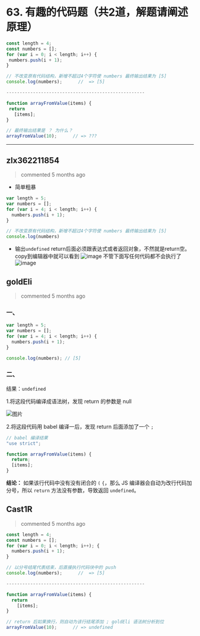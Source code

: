 
 # 63. 有趣的代码题（共2道，解题请阐述原理） 
 ```javascript
const length = 4;
const numbers = [];
for (var i = 0; i < length; i++) {
  numbers.push(i + 1);
}

// 不改变原有代码结构，新增不超过4个字符使 numbers 最终输出结果为 [5]
console.log(numbers);      //  => [5]

----------------------------------------------------

function arrayFromValue(items) {
  return
    [items];
}

// 最终输出结果是 ？ 为什么？
arrayFromValue(10);      // => ???
``` 
 ***
## zlx362211854 
 > commented 5 months ago 

* 简单粗暴

```javascript
var length = 5;
var numbers = [];
for (var i = 4; i < length; i++) {
  numbers.push(i + 1);
}

// 不改变原有代码结构，新增不超过4个字符使 numbers 最终输出结果为 [5]
console.log(numbers)


```
* 输出`undefined` return后面必须跟表达式或者返回对象，不然就是return空。
copy到编辑器中就可以看到
![image](https://user-images.githubusercontent.com/22437181/67547774-957e0400-f732-11e9-87e2-cf7bf30b9c00.png)
不管下面写任何代码都不会执行了
![image](https://user-images.githubusercontent.com/22437181/67547870-ce1ddd80-f732-11e9-9f2b-be07a8d8746f.png)

## goldEli 
 > commented 5 months ago 

### 一、


```JavaScript
var length = 5;
var numbers = [];
for (var i = 4; i < length; i++) {
  numbers.push(i + 1);
}

console.log(numbers); // [5]

```

### 二、

结果：`undefined`

1.将这段代码编译成语法树，发现 return 的参数是 null

![图片](https://user-images.githubusercontent.com/18217162/67613495-d0d70c00-f7e0-11e9-9ff0-e0f605a2f714.png)

2.将这段代码用 babel 编译一后，发现 return 后面添加了一个 `;`


```javaScript
// babel 编译结果
"use strict";

function arrayFromValue(items) {
  return;
  [items];
}

```

**结论：** 如果该行代码中没有没有闭合的 `(` `{`，那么 JS 编译器会自动为改行代码加分号，所以 `return` 方法没有参数，导致返回 `undefined`。
## Cast1R 
 > commented 5 months ago 


```javascript
const length = 4;
const numbers = [];
for (var i = 0; i < length; i++); {
  numbers.push(i + 1);
}

// 以分号结尾代表结束，后直接执行代码块中的 push
console.log(numbers);      //  => [5]

----------------------------------------------------

function arrayFromValue(items) {
  return
    [items];
}

// return 后如果换行，则自动为该行结尾添加 ; goldEli 语法树分析到位
arrayFromValue(10);      // => undefined

```